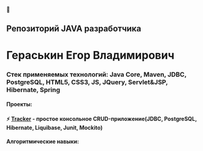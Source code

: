 👋
## Репозиторий JAVA разработчика
# Гераськин Егор Владимирович
### Стек применяемых технологий: Java Core, Maven, JDBC, PostgreSQL, HTML5, CSS3, JS, JQuery, Servlet&JSP, Hibernate, Spring
#### Проекты:
#### ⚡ [Tracker](https://github.com/777Egor777/tracker) - простое консольное CRUD-приложение(JDBC, PostgreSQL, Hibernate, Liquibase, Junit, Mockito)
#### Алгоритмические навыки:
<!--
**RVohmin/RVohmin** is a ✨ _special_ ✨ repository because its `README.md` (this file) appears on your GitHub profile.
Here are some ideas to get you started:
- 🔭 I’m currently working on ...
- 🌱 I’m currently learning ...
- 👯 I’m looking to collaborate on ...
- 🤔 I’m looking for help with ...
- 💬 Ask me about ...
- 📫 How to reach me: ...
- 😄 Pronouns: ...
- ⚡ Fun fact: ...
- Hi there 👋
-->	